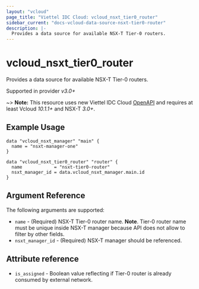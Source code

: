 ```yaml
---
layout: "vcloud"
page_title: "Viettel IDC Cloud: vcloud_nsxt_tier0_router"
sidebar_current: "docs-vcloud-data-source-nsxt-tier0-router"
description: |-
  Provides a data source for available NSX-T Tier-0 routers.
---
```


# vcloud\_nsxt\_tier0\_router

Provides a data source for available NSX-T Tier-0 routers.

Supported in provider *v3.0+*

~> **Note:** This resource uses new Viettel IDC Cloud
[OpenAPI](https://code.vmware.com/docs/11982/getting-started-with-vmware-cloud-director-openapi) and
requires at least Vcloud *10.1.1+* and NSX-T *3.0+*.

## Example Usage 

```hcl
data "vcloud_nsxt_manager" "main" {
  name = "nsxt-manager-one"
}

data "vcloud_nsxt_tier0_router" "router" {
  name            = "nsxt-tier0-router"
  nsxt_manager_id = data.vcloud_nsxt_manager.main.id
}
```


## Argument Reference

The following arguments are supported:

* `name` - (Required) NSX-T Tier-0 router name. **Note**. Tier-0 router name must be unique inside NSX-T manager because
API does not allow to filter by other fields.
* `nsxt_manager_id` - (Required) NSX-T manager should be referenced.

## Attribute reference

* `is_assigned` - Boolean value reflecting if Tier-0 router is already consumed by external network.

